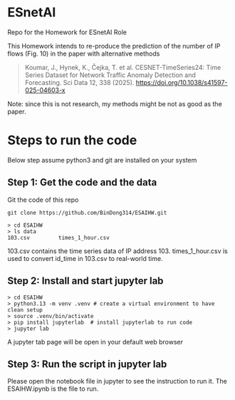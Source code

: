 # ESnetAI
Repo for the Homework for ESnetAI Role

This Homework intends to re-produce the prediction of the number of IP flows (Fig. 10) in the paper with alternative methods

> Koumar, J., Hynek, K., Čejka, T. et al. CESNET-TimeSeries24: Time Series Dataset for Network Traffic Anomaly Detection and Forecasting. Sci Data 12, 338 (2025). https://doi.org/10.1038/s41597-025-04603-x

Note: since this is not research, my methods might be not as good as the paper.


# Steps to run the code
Below step assume python3 and git are installed on your system

## Step 1: Get the code and the data
 Git the code of this repo
```
git clone https://github.com/BinDong314/ESAIHW.git
```
```
> cd ESAIHW
> ls data   
103.csv			times_1_hour.csv
```
103.csv	 contains the time series data of IP address 103.
times_1_hour.csv is used to convert id_time in 103.csv to real-world time. 

## Step 2: Install and start jupyter lab
```
> cd ESAIHW
> python3.13 -m venv .venv # create a virtual environment to have clean setup
> source .venv/bin/activate
> pip install jupyterlab  # install jupyterlab to run code
> jupyter lab
```
A jupyter tab page will be open in your default web browser

## Step 3: Run the script in jupyter lab

Please open the notebook file in jupyter to see the instruction to run it. The ESAIHW.ipynb is the file to run. 






